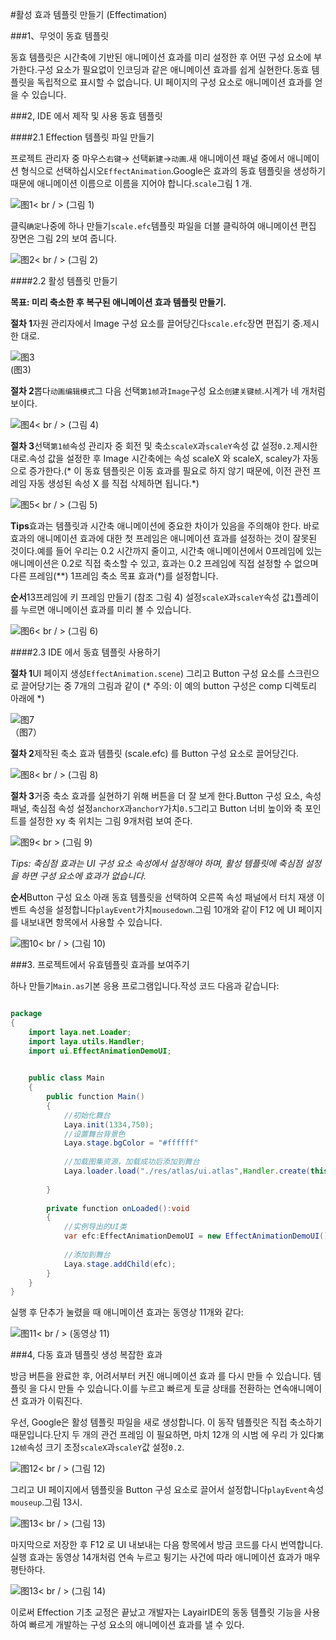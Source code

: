 #활성 효과 템플릿 만들기 (Effectimation)

###1、무엇이 동효 템플릿

동효 템플릿은 시간축에 기반된 애니메이션 효과를 미리 설정한 후 어떤 구성 요소에 부가한다.구성 요소가 필요없이 인코딩과 같은 애니메이션 효과를 쉽게 실현한다.동효 템플릿을 독립적으로 표시할 수 없습니다. UI 페이지의 구성 요소로 애니메이션 효과를 얻을 수 있습니다.



###2, IDE 에서 제작 및 사용 동효 템플릿

####2.1 Effection 템플릿 파일 만들기

프로젝트 관리자 중 마우스`右键`-> 선택`新建`->`动画`.새 애니메이션 패널 중에서 애니메이션 형식으로 선택하십시오`EffectAnimation`.Google은 효과의 동효 템플릿을 생성하기 때문에 애니메이션 이름으로 이름을 지어야 합니다.`scale`그림 1 개.

![图1](img/1.png)< br / > (그림 1)

클릭`确定`나중에 하나 만들기`scale.efc`템플릿 파일을 더블 클릭하여 애니메이션 편집 장면은 그림 2의 보여 줍니다.

![图2](img/2.png)< br / > (그림 2)



####2.2 활성 템플릿 만들기

**목표: 미리 축소한 후 복구된 애니메이션 효과 템플릿 만들기.**

**절차 1**자원 관리자에서 Image 구성 요소를 끌어당긴다`scale.efc`장면 편집기 중.제시한 대로.

![图3](img/3.png) <br /> (图3)




**절차 2**뽑다`动画编辑模式`그 다음 선택`第1帧`과`Image`구성 요소`创建关键帧`.시계가 네 개처럼 보이다.

![图4](img/4.png)< br / > (그림 4)



**절차 3**선택`第1帧`속성 관리자 중 회전 및 축소`scaleX`과`scaleY`속성 값 설정`0.2`.제시한 대로.속성 값을 설정한 후 Image 시간축에는 속성 scaleX 와 scaleX, scaley가 자동으로 증가한다.(* 이 동효 템플릿은 이동 효과를 필요로 하지 않기 때문에, 이전 관전 프레임 자동 생성된 속성 X 를 직접 삭제하면 됩니다.*)

![图5](img/5.png)< br / > (그림 5)

**Tips**효과는 템플릿과 시간축 애니메이션에 중요한 차이가 있음을 주의해야 한다. 바로 효과의 애니메이션 효과에 대한 첫 프레임은 애니메이션 효과를 설정하는 것이 잘못된 것이다.예를 들어 우리는 0.2 시간까지 줄이고, 시간축 애니메이션에서 0프레임에 있는 애니메이션은 0.2로 직접 축소할 수 있고, 효과는 0.2 프레임에 직접 설정할 수 없으며 다른 프레임(**) 1프레임 축소 목표 효과(*)를 설정합니다.



**순서**13프레임에 키 프레임 만들기 (참조 그림 4) 설정`scaleX`과`scaleY`속성 값`1`플레이를 누르면 애니메이션 효과를 미리 볼 수 있습니다.

![图6](img/6.png)< br / > (그림 6)



####2.3 IDE 에서 동효 템플릿 사용하기

**절차 1**UI 페이지 생성`EffectAnimation.scene`) 그리고 Button 구성 요소를 스크린으로 끌어당기는 중 7개의 그림과 같이 (* 주의: 이 예의 button 구성은 comp 디렉토리 아래에 *)

![图7](img/7.png) <br /> （图7）




**절차 2**제작된 축소 효과 템플릿 (scale.efc) 를 Button 구성 요소로 끌어당긴다.

![图8](img/8.gif)< br / > (그림 8)



**절차 3**거중 축소 효과를 실현하기 위해 버튼을 더 잘 보게 한다.Button 구성 요소, 속성 패널, 축심점 속성 설정`anchorX`과`anchorY`가치`0.5`그리고 Button 너비 높이와 축 포인트를 설정한 xy 축 위치는 그림 9개처럼 보여 준다.

![图9](img/9.png)< br > (그림 9)

*Tips: 축심점 효과는 UI 구성 요소 속성에서 설정해야 하며, 활성 템플릿에 축심점 설정을 하면 구성 요소에 효과가 없습니다.*



**순서**Button 구성 요소 아래 동효 템플릿을 선택하여 오른쪽 속성 패널에서 터치 재생 이벤트 속성을 설정합니다`playEvent`가치`mousedown`.그림 10개와 같이 F12 에 UI 페이지를 내보내면 항목에서 사용할 수 있습니다.

![图10](img/10.png)< br / > (그림 10)





###3. 프로젝트에서 유효템플릿 효과를 보여주기

하나 만들기`Main.as`기본 응용 프로그램입니다.작성 코드 다음과 같습니다:




```java

package
{
	import laya.net.Loader;
	import laya.utils.Handler;
	import ui.EffectAnimationDemoUI;

	
	public class Main
	{
		public function Main()
		{
			//初始化舞台
			Laya.init(1334,750);
			//设置舞台背景色
			Laya.stage.bgColor = "#ffffff"    
			
			//加载图集资源，加载成功后添加到舞台
			Laya.loader.load("./res/atlas/ui.atlas",Handler.create(this,onLoaded));
			
		}
		
		private function onLoaded():void
		{	
			//实例导出的UI类
			var efc:EffectAnimationDemoUI = new EffectAnimationDemoUI();
			
			//添加到舞台
			Laya.stage.addChild(efc);
		}
	}
}
```


실행 후 단추가 눌렸을 때 애니메이션 효과는 동영상 11개와 같다:

![图11](img/11.gif)< br / > (동영상 11)



###4, 다동 효과 템플릿 생성 복잡한 효과

방금 버튼을 완료한 후, 어려서부터 커진 애니메이션 효과 를 다시 만들 수 있습니다. 템플릿 을 다시 만들 수 있습니다.이를 누르고 빠르게 토글 상태를 전환하는 연속애니메이션 효과가 이뤄진다.

우선, Google은 활성 템플릿 파일을 새로 생성합니다. 이 동작 템플릿은 직접 축소하기 때문입니다.단지 두 개의 관건 프레임 이 필요하면, 마치 12개 의 시범 에 우리 가 있다`第12帧`속성 크기 조정`scaleX`과`scaleY`값 설정`0.2`.

![图12](img/12.png)< br / > (그림 12)



그리고 UI 페이지에서 템플릿을 Button 구성 요소로 끌어서 설정합니다`playEvent`속성`mouseup`.그림 13시.

![图13](img/13.png)< br / > (그림 13)



마지막으로 저장한 후 F12 로 UI 내보내는 다음 항목에서 방금 코드를 다시 번역합니다.실행 효과는 동영상 14개처럼 연속 누르고 튕기는 사건에 따라 애니메이션 효과가 매우 평탄하다.

![图13](img/14.gif)< br / > (그림 14)

이로써 Effection 기초 교정은 끝났고 개발자는 LayairIDE의 동동 템플릿 기능을 사용하여 빠르게 개발하는 구성 요소의 애니메이션 효과를 낼 수 있다.



